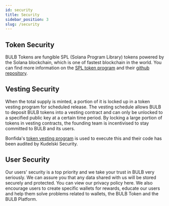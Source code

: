 ```yaml
---
id: security
title: Security
sidebar_position: 3
slug: /security
---
```


## Token Security

BULB Tokens are fungible SPL (Solana Program Library) tokens powered by the Solana blockchain, which is one of fastest blockchain in the world. You can find more information on the [SPL token program](https://spl.solana.com/token) and their [github repository](https://github.com/solana-labs/solana-program-library/tree/master/token).

## Vesting Security

When the total supply is minted, a portion of it is locked up in a token vesting program for scheduled release. The vesting schedule allows BULB to deposit BULB tokens into a vesting contract and can only be unlocked to a specified public key at a certain time period. By locking a large portion of tokens in vesting contracts, the founding team is incentivised to stay committed to BULB and its users.

Bonfida's [token vesting program](https://github.com/Bonfida/token-vesting) is used to execute this and their code has been audited by Kudelski Security.

## User Security

Our users' security is a top priority and we take your trust in BULB very seriously. We can assure you that any data shared with us will be stored securely and protected. You can view our privacy policy here. We also encourage users to create specific wallets for rewards, educate our users and help them solve problems related to wallets, the BULB Token and the BULB Platform. 
